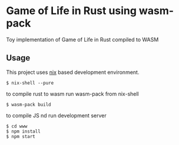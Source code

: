 # Game of Life in Rust using wasm-pack

Toy implementation of Game of Life in Rust compiled to WASM

## Usage

This project uses [nix](https://nixos.org/nix/) based development environment.

```
$ nix-shell --pure
```

to compile rust to wasm run wasm-pack from nix-shell

```
$ wasm-pack build
```

to compile JS nd run development server

```
$ cd www
$ npm install
$ npm start
```
